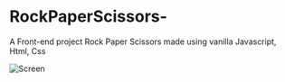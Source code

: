 # RockPaperScissors-
A Front-end project Rock Paper Scissors made using vanilla Javascript, Html, Css


![Screen](https://cdn.discordapp.com/attachments/554479498721099787/1058508312469045328/image.png)
